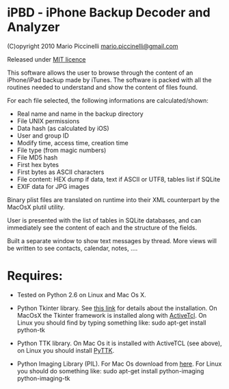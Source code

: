 # iPBD - iPhone Backup Decoder and Analyzer

(C)opyright 2010 Mario Piccinelli <mario.piccinelli@gmail.com>

Released under [MIT licence](http://en.wikipedia.org/wiki/MIT_License)

This software allows the user to browse through the content of an iPhone/iPad backup made by iTunes. The software is packed with all the routines needed to understand and show the content of files found.

For each file selected, the following informations are calculated/shown:

* Real name and name in the backup directory
* File UNIX permissions
* Data hash (as calculated by iOS)
* User and group ID
* Modify time, access time, creation time
* File type (from magic numbers)
* File MD5 hash
* First hex bytes
* First bytes as ASCII characters
* File content: HEX dump if data, text if ASCII or UTF8, tables list if SQLite
* EXIF data for JPG images

Binary plist files are translated on runtime into their XML counterpart by the MacOsX plutil utility.

User is presented with the list of tables in SQLite databases, and can immediately see the content of each and the structure of the fields.

Built a separate window to show text messages by thread. More views will be written to see contacts, calendar, notes, ....

# Requires:

* Tested on Python 2.6 on Linux and Mac Os X.

* Python Tkinter library. See [this link](http://tkinter.unpythonic.net/wiki/How_to_install_Tkinter) for details about the installation. On MacOsX the Tkinter framework is installed along with [ActiveTcl](http://www.python.org/download/mac/tcltk/). On Linux you should find by typing something like:
  sudo apt-get install python-tk
 
* Python TTK library. On Mac Os it is installed with ActiveTCL (see above), on Linux you should install [PyTTK](http://code.google.com/p/python-ttk/).

* Python Imaging Library (PIL). For Mac Os download from [here](http://www.pythonware.com/products/pil/). For Linux you should do something like:
  sudo apt-get install python-imaging python-imaging-tk
